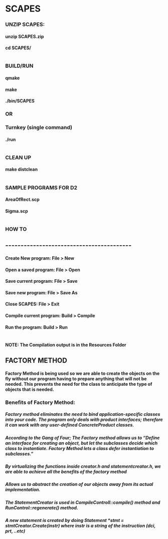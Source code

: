 #   SCAPES
###      UNZIP SCAPES:
####        unzip SCAPES.zip
####        cd SCAPES/
#     
###      BUILD/RUN
####         qmake
####         make
####         ./bin/SCAPES
###         OR
###         Turnkey (single command)
####        ./run
#     
###      CLEAN UP
####        make distclean
#
#        
###      SAMPLE PROGRAMS FOR D2
####        AreaOfRect.scp
####        Sigma.scp
#
###               HOW TO
## -----------------------------------------
####    Create New program:       File  > New
####     
####    Open a saved program:     File  > Open
####     
####    Save current program:     File  > Save
####     
####    Save new program:         File  > Save As
####     
####    Close SCAPES:             File  > Exit
####     
####    Compile current program:  Build > Compile
####    
####    Run the program:          Build > Run
#
#
#### NOTE: The Compilation output is in the Resources Folder

## FACTORY METHOD
#### Factory Method is being used so we are able to create the objects on the fly without our program having to prepare anything that will not be needed. This prevents the need for the class to anticipate the type of objects that is needed.
### Benefits of Factory Method:
##### Factory method eliminates the need to bind application-specific classes into your code. The program only deals with product interfaces; therefore it can work with any user-defined ConcreteProduct classes.
##### According to the Gang of Four; The Factory method allows us to “Define an interface for creating an object, but let the subclasses decide which class to instantiate. Factory Method lets a class defer instantiation to subclasses.”
##### By virtualizing the functions inside creator.h and statementcreator.h, we are able to achieve all the benefits of the factory method
##### Allows us to abstract the creation of our objects away from its actual implementation.
##### The StatementCreator is used in CompileControll::compile() method and RunControl::regenerate() method.
##### A new statement is created by doing Statement *stmt = stmtCreator.Create(instr) where instr is a string of the instruction (dci, prt, ..etc)
